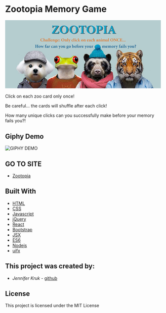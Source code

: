 # Zootopia Memory Game

![ZOO](./src/zooHeader.jpg)

Click on each zoo card only once! 

Be careful... the cards will shuffle after each click!

How many unique clicks can you successfully make before your memory fails you?!

## Giphy Demo
![GIPHY DEMO](./public/zooGiphy.gif)

## GO TO SITE

* [Zootopia](https://jenkruk.github.io/zootopia/)

## Built With

* [HTML](https://developer.mozilla.org/en-US/docs/Web/HTML)
* [CSS](https://developer.mozilla.org/en-US/docs/Web/CSS)
* [Javascript](https://developer.mozilla.org/en-US/docs/Web/JavaScript)
* [jQuery](https://developer.mozilla.org/en-US/docs/Glossary/jQuery)
* [React](https://developer.mozilla.org/en-US/docs/Learn/Tools_and_testing/Client-side_JavaScript_frameworks/React_getting_started)
* [Bootstrap](https://getbootstrap.com/)
* [JSX](https://reactjs.org/docs/introducing-jsx.html)
* [ES6](https://developer.mozilla.org/en-US/docs/Archive/Web/JavaScript/New_in_JavaScript/ECMAScript_2015_support_in_Mozilla)
* [Nodejs](https://nodejs.org/en/about/)
* [uifx](https://www.npmjs.com/package/uifx)

## This project was created by:
* *Jennifer Kruk* - [github](https://github.com/jenkruk)

## License

This project is licensed under the MIT License
